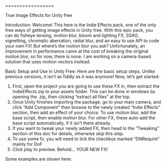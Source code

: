 <title> Unity Indie Effects </title>

=================

True Image Effects for Unity free

Introduction:
Welcome! This here is the Indie Effects pack, one of the only free ways of getting image effects in Unity free. With this epic pack, you can do fisheye lensing, motion blur, bloom and lighting FX, SSAO, vignetting, chromatic aberration, radial blur, and an easy to use API to code your own FX!
But where’s the motion blur you ask? Unfortunately, an improvement in performance came at the cost of breaking the original motion blur, so for now, there is none. I am working on a camera-based solution that uses motion vectors instead.

Basic Setup and Use in Unity Free:
Here are the basic setup steps. Unlike previous versions, it isn’t as fiddly as it was anymore! Now, let’s get started:
1.	First, open the project you are going to use these FX in, then extract the IndieEffects.zip to your assets folder. This can be done in windows by opening the .zip, then clicking “extract all files” at the top.
2.	Once Unity finishes importing the package, go to your main camera, and click “Add Component” then browse to the newly created “Indie Effects” section, then add an effect of your choice. To use motion blur, add the base script, then enable motion blur. For other FX, these auto-add the base script automatically, if it isn’t there already.
3.	If you want to tweak your newly added FX, then head to the “Tweaking” section of this doc for details, otherwise skip this step.
4.	To use some fx, you will need to tick the checkbox marked “DNRequire” mainly for DoF
5.	Click play to preview. Behold… YOUR NEW FX!

Some examples are shown here:
